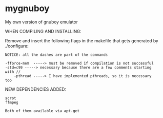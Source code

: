 # mygnuboy
My own version of gnuboy emulator


WHEN COMPILING AND INSTALLING:

Remove and insert the following flags in the makefile that gets generated by ./configure:

	NOTICE: all the dashes are part of the commands

	-fforce-mem  -----> must be removed if compilation is not successful
	-std=c99 -----> necessary because there are a few comments starting with //
        -pthread -----> I have implemented pthreads, so it is necessary too


NEW DEPENDENCIES ADDED:


	scrot
	ffmpeg

	Both of them available via apt-get 
